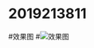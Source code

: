 # 2019213811
#效果图
#![效果图](https://user-images.githubusercontent.com/62138898/138267972-28731094-b072-413c-9e86-a66cc31b0c5d.png)
